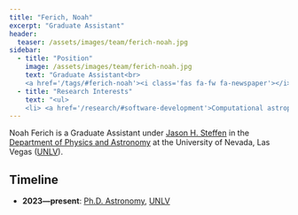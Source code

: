```yaml
---
title: "Ferich, Noah"
excerpt: "Graduate Assistant"
header:
  teaser: /assets/images/team/ferich-noah.jpg
sidebar:
  - title: "Position"
    image: /assets/images/team/ferich-noah.jpg
    text: "Graduate Assistant<br>
    <a href='/tags/#ferich-noah'><i class='fas fa-fw fa-newspaper'></i>News</a>"
  - title: "Research Interests"
    text: "<ul>
    <li> <a href='/research/#software-development'>Computational astrophysics</a>"
---
```

Noah Ferich is a Graduate Assistant under [Jason H. Steffen](/team/steffen-jason/) in the <a href='https://www.physics.unlv.edu/' target='_blank'>Department of Physics and Astronomy</a> at the University of Nevada, Las Vegas (<a href='https://www.unlv.edu/' target='_blank'>UNLV</a>).


## Timeline
- __2023—present__: <a href='https://www.unlv.edu/degree/phd-astronomy' target='_blank'>Ph.D. Astronomy</a>, <a href='https://www.unlv.edu/' target='_blank'>UNLV</a>
